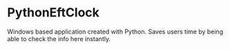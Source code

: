 # PythonEftClock
Windows based application created with Python. Saves users time by being able to check the info here instantly.
